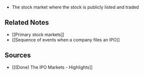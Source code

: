 - The stock market where the stock is publicly listed and traded

## Related Notes
- [[Primary stock markets]]
- [[Sequence of events when a company files an IPO]]

## Sources
- [[(Done) The IPO Markets - Highlights]]
